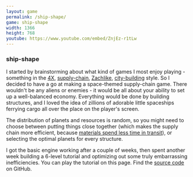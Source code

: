 ```yaml
---
layout: game
permalink: /ship-shape/
game: ship-shape
width: 1366
height: 768
youtube: https://www.youtube.com/embed/ZnjEz-r1tLw
---
```

### ship-shape
 I started by brainstorming about what kind of games I most enjoy playing - something in the [4X](https://github.com/freeorion/freeorion), [supply-chain](https://github.com/tobspr/shapez.io), [Zachlike](https://www.zachtronics.com), [city-building](https://en.wikipedia.org/wiki/City_Building_(series)) style. So I decided to have a go at making a space-themed supply-chain game. There wouldn't be any aliens or enemies - it would be all about your ability to set up a well-balanced economy. Everything would be done by building structures, and I loved the idea of zillions of adorable little spaceships ferrying cargo all over the place on the player's screen. 
 
 The distribution of planets and resources is random, so you might need to choose between putting things close together (which makes the supply chain more efficient, because [materials spend less time in transit](https://theleanway.net/The-8-Wastes-of-Lean)), or selecting the optimal planets for every structure.

I got the basic engine working after a couple of weeks, then spent another week building a 6-level tutorial and optimizing out some truly embarrassing inefficiencies. You can play the tutorial on this page. Find the [source code](https://github.com/jcgraybill/ship-shape) on GitHub.
